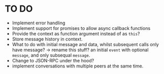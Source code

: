 # TO DO

- Implement error handling
- Implement support for promises to allow async callback functions
- Provide the context as function argument instead of as `this`?
- Store message history in context.
- What to do with initial message and data, whilst subsequent calls only have
  message? -> rename this stuff? an initial `event` with optional `message`,
  and only subsequal `message`.
- Change to JSON-RPC under the hood?
- implement conversations with multiple peers at the same time.
